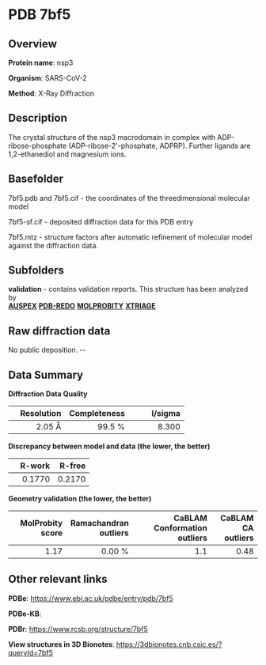 # PDB 7bf5

## Overview

**Protein name**: nsp3

**Organism**: SARS-CoV-2

**Method**: X-Ray Diffraction

## Description

The crystal structure of the nsp3 macrodomain in complex with ADP-ribose-phosphate (ADP-ribose-2'-phosphate, ADPRP). Further ligands are 1,2-ethanediol and magnesium ions.

## Basefolder

7bf5.pdb and 7bf5.cif - the coordinates of the threedimensional molecular model

7bf5-sf.cif - deposited diffraction data for this PDB entry

7bf5.mtz - structure factors after automatic refinement of molecular model against the diffraction data.

## Subfolders





**validation** - contains validation reports. This structure has been analyzed by <br>[**AUSPEX**](https://github.com/thorn-lab/coronavirus_structural_task_force/tree/master/pdb/nsp3/SARS-CoV-2/7bf5/validation/auspex) [**PDB-REDO**](https://github.com/thorn-lab/coronavirus_structural_task_force/tree/master/pdb/nsp3/SARS-CoV-2/7bf5/validation/pdb-redo) [**MOLPROBITY**](https://github.com/thorn-lab/coronavirus_structural_task_force/tree/master/pdb/nsp3/SARS-CoV-2/7bf5/validation/molprobity) [**XTRIAGE**](https://github.com/thorn-lab/coronavirus_structural_task_force/blob/master/pdb/nsp3/SARS-CoV-2/7bf5/validation/Xtriage_output.log)   



## Raw diffraction data

No public deposition. --<br> 

## Data Summary
**Diffraction Data Quality**

|   | Resolution | Completeness| I/sigma |
|---|-------------:|----------------:|--------------:|
|   |2.05 Å|99.5  %|<img width=50/>8.300|

**Discrepancy between model and data (the lower, the better)**

|   | **R-work**| **R-free**   
|---|-------------:|----------------:|           
||  0.1770|  0.2170|

**Geometry validation (the lower, the better)**

|   |**MolProbity<br>score**| **Ramachandran<br>outliers** | **CaBLAM<br>Conformation outliers** | **CaBLAM<br>CA outliers** |
|---|-------------:|----------------:|----------------:|----------------:|
||  1.17|  0.00 %|1.1|0.48|

 

 



## Other relevant links 
**PDBe**:  https://www.ebi.ac.uk/pdbe/entry/pdb/7bf5

**PDBe-KB**:  
 
**PDBr**: https://www.rcsb.org/structure/7bf5 

**View structures in 3D Bionotes**: https://3dbionotes.cnb.csic.es/?queryId=7bf5

